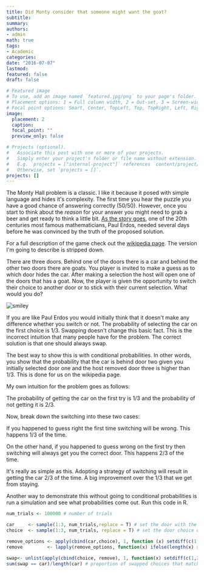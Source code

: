 ```yaml
---
title: Did Monty consider that someone might want the goat?
subtitle: 
summary: 
authors:
- admin
math: true
tags:
- Academic
categories:
date: "2016-07-07"
lastmod:
featured: false
draft: false

# Featured image
# To use, add an image named `featured.jpg/png` to your page's folder.
# Placement options: 1 = Full column width, 2 = Out-set, 3 = Screen-width
# Focal point options: Smart, Center, TopLeft, Top, TopRight, Left, Right, BottomLeft, Bottom, BottomRight
image:
  placement: 2
  caption:
  focal_point: ""
  preview_only: false

# Projects (optional).
#   Associate this post with one or more of your projects.
#   Simply enter your project's folder or file name without extension.
#   E.g. `projects = ["internal-project"]` references `content/project/deep-learning/index.md`.
#   Otherwise, set `projects = []`.
projects: []
---
```


The Monty Hall problem is a classic. I like it because it posed with simple language and hides it's complexity. The first time you hear the puzzle you have a good chance of answering correctly (50/50). However, once you start to think about the _reason_ for your answer you might need to grab a beer and get ready to think a little bit. [As the story goes](http://www.wired.com/2014/11/monty-hall-erdos-limited-minds/), one of the 20th centuries most famous mathematicians, Paul Erdos, needed several days before he was convinced by the truth of the proposed solution.

For a full description of the game check out the [wikipedia page](https://en.wikipedia.org/wiki/Monty_Hall_problem). The version I'm going to describe is stripped down.

There are three doors. Behind one of the doors there is a car and behind the other two doors there are goats. You player is invited to make a guess as to which door hides the car. After making a selection the host will open one of the doors that has a goat. Now, the player is given the opportunity to switch their choice to another door or to stick with their current selection. What would you do?

![smiley](https://upload.wikimedia.org/wikipedia/commons/3/3f/Monty_open_door.svg)

If you are like Paul Erdos you would initially think that it doesn't make any difference whether you switch or not. The probability of selecting the car on the first choice is 1/3. Swapping doesn't change this basic fact. This is the incorrect intuition that many people have for the problem. The correct solution is that one should always swap. 

The best way to show this is with conditional probabilities. In other words, you show that the probability that the car is behind door two given you initially selected door one and the host removed door three is higher than 1/3. This is done for us on the wikipedia page.

My own intuition for the problem goes as follows:

The probability of getting the car on the first try is 1/3 and the probability of not getting it is 2/3.

Now, break down the switching into these two cases:

If you happened to guess right the first time switching will be wrong. This happens 1/3 of the time.

On the other hand, if you happened to guess wrong on the first try then switching will always get you the correct door. This happens 2/3 of the time.

It's really as simple as this. Adopting a strategy of switching will result in getting the car 2/3 of the time. A big improvement over the 1/3 that we get from staying.

Another way to demonstrate this without going to conditional probabilities is run a simulation and see what probabilities come out. Run this code in R.

~~~ R
num_trials <- 100000 # number of trials

car     <- sample(1:3, num_trials,replace = T) # set the door with the car
choice  <- sample(1:3, num_trials, replace = T) # set the door choice of the contestant

remove_options <- apply(cbind(car,choice), 1, function (x) setdiff(c(1,2,3), x)) # the door(s) the host can choose to remove
remove         <- lapply(remove_options, function(x) ifelse(length(x) > 1, sample(x, 1), x)) # randomly select a door to remove

swap<- unlist(apply(cbind(choice, remove), 1, function(x) setdiff(c(1,2,3), x))) # always swap door
sum(swap == car)/length(car) # proportion of swapped choices that match the car door
~~~
